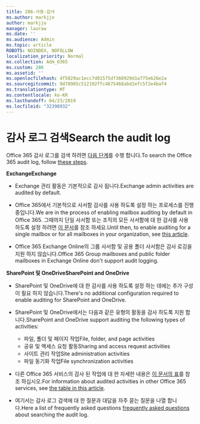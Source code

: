 ```yaml
---
title: 286-사용-감사
ms.author: markjjo
author: markjjo
manager: lauraw
ms.date: ''
ms.audience: Admin
ms.topic: article
ROBOTS: NOINDEX, NOFOLLOW
localization_priority: Normal
ms.collection: Adm_O365
ms.custom: 286
ms.assetid: ''
ms.openlocfilehash: 4f5829ac1ecc7d01575df360929d1a775e626e2a
ms.sourcegitcommit: 9d78905c512192ffc4675468abd2efc5f2e4baf4
ms.translationtype: MT
ms.contentlocale: ko-KR
ms.lasthandoff: 04/23/2019
ms.locfileid: "32398932"
---
```

# <a name="search-the-audit-log"></a><span data-ttu-id="33d27-102">감사 로그 검색</span><span class="sxs-lookup"><span data-stu-id="33d27-102">Search the audit log</span></span>

<span data-ttu-id="33d27-103">Office 365 감사 로그를 검색 하려면 [다음 단계](https://docs.microsoft.com/office365/securitycompliance/search-the-audit-log-in-security-and-compliance#search-the-audit-log)를 수행 합니다.</span><span class="sxs-lookup"><span data-stu-id="33d27-103">To search the Office 365 audit log, follow [these steps](https://docs.microsoft.com/office365/securitycompliance/search-the-audit-log-in-security-and-compliance#search-the-audit-log).</span></span> 

<span data-ttu-id="33d27-104">**Exchange**</span><span class="sxs-lookup"><span data-stu-id="33d27-104">**Exchange**</span></span>

- <span data-ttu-id="33d27-105">Exchange 관리 활동은 기본적으로 감사 됩니다.</span><span class="sxs-lookup"><span data-stu-id="33d27-105">Exchange admin activities are audited by default.</span></span>

- <span data-ttu-id="33d27-106">Office 365에서 기본적으로 사서함 감사를 사용 하도록 설정 하는 프로세스를 진행 중입니다.</span><span class="sxs-lookup"><span data-stu-id="33d27-106">We are in the process of enabling mailbox auditing by default in Office 365.</span></span> <span data-ttu-id="33d27-107">그때까지 단일 사서함 또는 조직의 모든 사서함에 대 한 감사를 사용 하도록 설정 하려면 [이 문서](https://docs.microsoft.com/office365/securitycompliance/enable-mailbox-auditing)를 참조 하세요.</span><span class="sxs-lookup"><span data-stu-id="33d27-107">Until then, to enable auditing for a single mailbox or for all mailboxes in your organization, see  [this article](https://docs.microsoft.com/office365/securitycompliance/enable-mailbox-auditing).</span></span>

- <span data-ttu-id="33d27-108">Office 365 Exchange Online의 그룹 사서함 및 공용 폴더 사서함은 감사 로깅을 지원 하지 않습니다.</span><span class="sxs-lookup"><span data-stu-id="33d27-108">Office 365 Group mailboxes and public folder mailboxes in Exchange Online don't support audit logging.</span></span>

<span data-ttu-id="33d27-109">**SharePoint 및 OneDrive**</span><span class="sxs-lookup"><span data-stu-id="33d27-109">**SharePoint and OneDrive**</span></span>

- <span data-ttu-id="33d27-110">SharePoint 및 OneDrive에 대 한 감사를 사용 하도록 설정 하는 데에는 추가 구성이 필요 하지 않습니다.</span><span class="sxs-lookup"><span data-stu-id="33d27-110">There's no additional configuration required to enable auditing for SharePoint and OneDrive.</span></span>

- <span data-ttu-id="33d27-111">SharePoint 및 OneDrive에서는 다음과 같은 유형의 활동을 감사 하도록 지원 합니다.</span><span class="sxs-lookup"><span data-stu-id="33d27-111">SharePoint and OneDrive support auditing the following types of activities:</span></span> 

    - <span data-ttu-id="33d27-112">파일, 폴더 및 페이지 작업</span><span class="sxs-lookup"><span data-stu-id="33d27-112">File, folder, and page activities</span></span>
    - <span data-ttu-id="33d27-113">공유 및 액세스 요청 활동</span><span class="sxs-lookup"><span data-stu-id="33d27-113">Sharing and access request activities</span></span>
    - <span data-ttu-id="33d27-114">사이트 관리 작업</span><span class="sxs-lookup"><span data-stu-id="33d27-114">Site administration activities</span></span>
    - <span data-ttu-id="33d27-115">파일 동기화 작업</span><span class="sxs-lookup"><span data-stu-id="33d27-115">File synchronization activities</span></span>

- <span data-ttu-id="33d27-116">다른 Office 365 서비스의 감사 된 작업에 대 한 자세한 내용은 [이 문서의 표](https://docs.microsoft.com/office365/securitycompliance/search-the-audit-log-in-security-and-compliance#audited-activities)를 참조 하십시오.</span><span class="sxs-lookup"><span data-stu-id="33d27-116">For information about audited activities in other Office 365 services, see  [the table in this article](https://docs.microsoft.com/office365/securitycompliance/search-the-audit-log-in-security-and-compliance#audited-activities).</span></span>

- <span data-ttu-id="33d27-117">여기서는 감사 로그 검색에 대 [](https://docs.microsoft.com/office365/securitycompliance/search-the-audit-log-in-security-and-compliance#frequently-asked-questions) 한 질문과 대답을 자주 묻는 질문을 나열 합니다.</span><span class="sxs-lookup"><span data-stu-id="33d27-117">Here a list of frequently asked questions [frequently asked questions](https://docs.microsoft.com/office365/securitycompliance/search-the-audit-log-in-security-and-compliance#frequently-asked-questions) about searching the audit log.</span></span>
